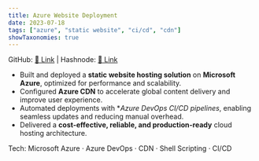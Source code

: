 ```yaml
---
title: Azure Website Deployment
date: 2023-07-18
tags: ["azure", "static website", "ci/cd", "cdn"]
showTaxonomies: true
---
```


GitHub: [🔗 Link](https://github.com/thakurnishu/StaticWebsite-AzureCloud) | Hashnode: [🔗 Link](https://nishantsingh.hashnode.dev/10weeksofcloudops-firstweek)

- Built and deployed a **static website hosting solution** on **Microsoft Azure**, optimized for performance and scalability.
- Configured **Azure CDN** to accelerate global content delivery and improve user experience.
- Automated deployments with **Azure DevOps CI/CD pipelines*, enabling seamless updates and reducing manual overhead.
- Delivered a **cost-effective, reliable, and production-ready** cloud hosting architecture.

Tech: Microsoft Azure · Azure DevOps · CDN · Shell Scripting · CI/CD
